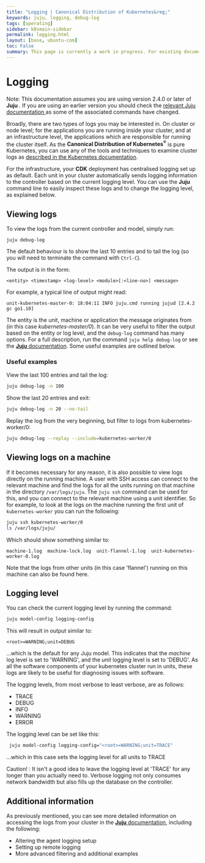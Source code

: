 ```yaml
---
title: "Logging | Canonical Distribution of Kubernetes&reg;"
keywords: juju, logging, debug-log
tags: [operating]
sidebar: k8smain-sidebar
permalink: logging.html
layout: [base, ubuntu-com]
toc: False
summary: This page is currently a work in progress. For existing documentation, please visit <a href="https://kubernetes.io/docs/getting-started-guides/ubuntu/"> https://kubernetes.io/docs/getting-started-guides/ubuntu/ </a>
---
```


# Logging

<div class="p-notification--information">
  <p class="p-notification__response">
    <span class="p-notification__status">Note:</span>
This documentation assumes you are using version 2.4.0 or later of
<strong>Juju</strong> . If you are using an earlier version you should
check the  <a href="https://docs.jujucharms.com/stable/en/troubleshooting-logs">
 relevant <emphasis>Juju</emphasis> documentation </a> as some of the associated
 commands have changed.
  </p>
</div>

Broadly, there are two types of logs you may be interested in. On cluster or
node level; for the applications you are running inside your cluster, and at an
infrastructure level, the applications which are responsible for running the
cluster itself. As the **Canonical Distribution of Kubernetes<sup>&reg;</sup>**
is pure Kubernetes, you can use any of the tools and techniques  to examine cluster
logs as [described in the Kubernetes documentation][k8-logs].

For the infrastructure, your **CDK** deployment has centralised logging set up
as default. Each unit in your cluster automatically sends logging information
to the controller based on the current logging level.  You can use the **Juju**
command line to easily inspect these logs and to change the logging level, as
explained below.

## Viewing logs

To view the logs from the current controller and model, simply run:

```
juju debug-log
```

The default behaviour is to show the last 10 entries and to tail the log (so
you will need to terminate the command with `Ctrl-C`).

The output is in the form:

`<entity> <timestamp> <log-level> <module>[:<line-no>] <message>`

For example, a typical line of output might read:

```
unit-kubernetes-master-0: 18:04:11 INFO juju.cmd running jujud [2.4.2 gc go1.10]
```

The entity is the unit, machine or application the message originates from (in
this case _kubernetes-master/0_). It can be very useful to filter the output
based on the entity or log level, and the `debug-log` command has many options.
For a full description, run the command `juju help debug-log` or see the
[**Juju** documentation][juju-logging]. Some useful examples are outlined below.

### Useful examples

View the last 100 entries and tail the log:

```bash
juju debug-log -n 100
```

Show the last 20 entries and exit:

```bash
juju debug-log -n 20 --no-tail
```

Replay the log from the very beginning, but filter to logs from kubernetes-worker/0:

```bash
juju debug-log --replay --include=kubernetes-worker/0
```


## Viewing logs on a machine

If it becomes necessary for any reason, it is also possible to view logs
directly on the running machine. A user with SSH access can connect to the
relevant machine and find the logs for all the units running on that machine in
the directory `/var/logs/juju`.  The `juju ssh` command can be used for this,
and you can connect to the relevant machine using a unit identifier. So for
example, to look at the logs on the machine running the first unit of
`kubernetes-worker` you can run the following:

```bash
juju ssh kubernetes-worker/0
ls /var/logs/juju/
```
Which should show something similar to:

```
machine-1.log  machine-lock.log  unit-flannel-1.log  unit-kubernetes-worker-0.log
```

Note that the logs from other units (in this case 'flannel') running on this
machine can also be found here.

## Logging level

You can check the current logging level by running the command:

```bash
juju model-config logging-config
```
This will result in output similar to:

```no-highlight
<root>=WARNING;unit=DEBUG
```
...which is the default for any Juju model. This indicates that the _machine_ log level is set to 'WARNING', and the _unit_ logging level is set to 'DEBUG'.  As all the software components of your kubernetes cluster run in units, these logs are likely to be useful for diagnosing issues with software.

The logging levels, from most verbose to least verbose, are as follows:

 * TRACE
 * DEBUG
 * INFO
 * WARNING
 * ERROR

 The logging level can be set like this:

```bash
 juju model-config logging-config="<root>=WARNING;unit=TRACE"
```
...which in this case sets the logging level for all units to TRACE

<div class="p-notification--warning">
  <p class="p-notification__response">
    <span class="p-notification__status">Caution! :</span>
It isn't a good idea to leave the logging level at 'TRACE' for any
longer than you actually need to. Verbose logging not only consumes network
bandwidth but also fills up the database on the controller.
  </p>
</div>

## Additional information

As previously mentioned, you can see more detailed information on accessing the logs from your cluster in the [**Juju** documentation][juju-logging], including the following:

 - Altering the agent logging setup
 - Setting up remote logging
 - More advanced filtering and additional examples

<!--LINKS -->
[juju-logging]: https://docs.jujucharms.com/stable/en/troubleshooting-logs
[k8-logs]: https://kubernetes.io/docs/concepts/cluster-administration/logging/
